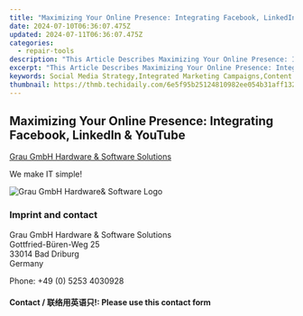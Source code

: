```yaml
---
title: "Maximizing Your Online Presence: Integrating Facebook, LinkedIn & YouTube"
date: 2024-07-10T06:36:07.475Z
updated: 2024-07-11T06:36:07.475Z
categories:
  - repair-tools
description: "This Article Describes Maximizing Your Online Presence: Integrating Facebook, LinkedIn & YouTube"
excerpt: "This Article Describes Maximizing Your Online Presence: Integrating Facebook, LinkedIn & YouTube"
keywords: Social Media Strategy,Integrated Marketing Campaigns,Content Creation for Social Platforms,Cross-Platform Advertising Strategies,LinkedIn Marketing Tips,Facebook Advertising Techniques,YouTube Content Optimization
thumbnail: https://thmb.techidaily.com/6e5f95b25124810982ee054b31aff132061c491b9479b9ba216941d7d9600153.jpg
---
```


## Maximizing Your Online Presence: Integrating Facebook, LinkedIn & YouTube

[Grau GmbH Hardware & Software Solutions](https://main.grauonline.de/)

We make IT simple!

![Grau GmbH Hardware& Software Logo](https://main.grauonline.de/wp-content/uploads/2021/05/output-onlinepngtools.png)

### Imprint and contact

 Grau GmbH Hardware & Software Solutions  
 Gottfried-Büren-Weg 25  
 33014 Bad Driburg  
 Germany

Phone: +49 (0) 5253 4030928

#### Contact / 联络用英语只!: Please use this contact form

<ins class="adsbygoogle"
     style="display:block"
     data-ad-format="autorelaxed"
     data-ad-client="ca-pub-7571918770474297"
     data-ad-slot="1223367746"></ins>



<ins class="adsbygoogle"
     style="display:block"
     data-ad-client="ca-pub-7571918770474297"
     data-ad-slot="8358498916"
     data-ad-format="auto"
     data-full-width-responsive="true"></ins>


